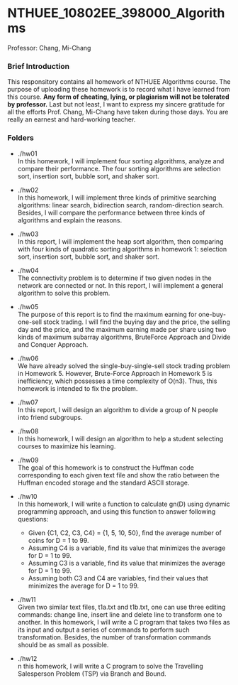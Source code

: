# NTHUEE_10802EE_398000_Algorithms
Professor: Chang, Mi-Chang

### Brief Introduction
This responsitory contains all homework of NTHUEE Algorithms course. The purpose of uploading these homework is to record what I have learned from this course. **Any form of cheating, lying, or plagiarism will not be tolerated by professor.** Last but not least, I want to express my sincere gratitude for all the efforts Prof. Chang, Mi-Chang have taken during those days. You are really an earnest and hard-working teacher.

### Folders
- ./hw01\
  In this homework, I will implement four sorting algorithms, analyze and compare their performance. The four sorting algorithms are selection sort, insertion sort, bubble sort,    and shaker sort.
  
- ./hw02\
  In this homework, I will implement three kinds of primitive searching algorithms: linear search, bidirection search, random-direction search. Besides, I will compare the performance between three kinds of algorithms and explain the reasons.
  
- ./hw03\
  In this report, I will implement the heap sort algorithm, then comparing with four kinds of quadratic sorting algorithms in homework 1: selection sort, insertion sort, bubble sort, and shaker sort.

- ./hw04\
  The connectivity problem is to determine if two given nodes in the network are connected or not. In this report, I will implement a general algorithm to solve this problem.

- ./hw05\
  The purpose of this report is to find the maximum earning for one-buy-one-sell stock trading. I will find the buying day and the price, the selling day and the price, and the
maximum earning made per share using two kinds of maximum subarray algorithms, BruteForce Approach and Divide and Conquer Approach.

- ./hw06\
   We have already solved the single-buy-single-sell stock trading problem in Homework 5. However, Brute-Force Approach in Homework 5 is inefficiency, which possesses a time complexity of O(n3). Thus, this homework is intended to fix the problem.

- ./hw07\
  In this report, I will design an algorithm to divide a group of N people into friend subgroups.

- ./hw08\
  In this homework, I will design an algorithm to help a student selecting courses to maximize his learning.

- ./hw09\
  The goal of this homework is to construct the Huffman code corresponding to each given text file and show the ratio between the Huffman encoded storage and the standard ASCII
storage.

- ./hw10\
  In this homework, I will write a function to calculate gn(D) using dynamic programming approach, and using this function to answer following questions:
  - Given {C1, C2, C3, C4} = {1, 5, 10, 50}, find the average number of coins for D = 1 to 99.
  - Assuming C4 is a variable, find its value that minimizes the average for D = 1 to 99. 
  - Assuming C3 is a variable, find its value that minimizes the average for D = 1 to 99.
  - Assuming both C3 and C4 are variables, find their values that minimizes the average for D = 1 to 99.

- ./hw11\
  Given two similar text files, t1a.txt and t1b.txt, one can use three editing commands: change line, insert line and delete line to transform one to another. In this homework, I will write a C program that takes two files as its input and output a series of commands to perform such transformation. Besides, the number of transformation commands should be as small as possible.

- ./hw12\
  n this homework, I will write a C program to solve the Travelling Salesperson Problem (TSP) via Branch and Bound.
